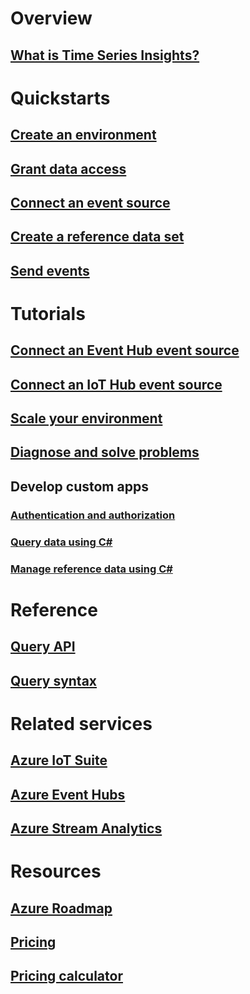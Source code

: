 # Overview
## [What is Time Series Insights?](time-series-insights-overview.md)

# Quickstarts
## [Create an environment](time-series-insights-get-started.md)
## [Grant data access](time-series-insights-data-access.md)
## [Connect an event source](time-series-insights-add-event-source.md)
## [Create a reference data set](time-series-insights-add-reference-data-set.md)
## [Send events](time-series-insights-send-events.md)

# Tutorials
## [Connect an Event Hub event source](time-series-insights-how-to-add-an-event-source-eventhub.md)
## [Connect an IoT Hub event source](time-series-insights-how-to-add-an-event-source-iothub.md)
## [Scale your environment](time-series-insights-how-to-scale-your-environment.md)
## [Diagnose and solve problems](time-series-insights-diagnose-and-solve-problems.md)
## Develop custom apps
### [Authentication and authorization](time-series-insights-authentication-and-authorization.md)
### [Query data using C#](time-series-insights-query-data-csharp.md)
### [Manage reference data using C#](time-series-insights-manage-reference-data-csharp.md)

# Reference
## [Query API](/rest/api/time-series-insights/time-series-insights-reference-queryapi)
## [Query syntax](/rest/api/time-series-insights/time-series-insights-reference-query-syntax)

# Related services
## [Azure IoT Suite](/azure/iot-suite/)
## [Azure Event Hubs](/azure/event-hubs/)
## [Azure Stream Analytics](/azure/stream-analytics/)

# Resources
## [Azure Roadmap](https://azure.microsoft.com/roadmap/?category=internet-of-things)
## [Pricing](https://azure.microsoft.com/pricing/details/time-series-insights/)
## [Pricing calculator](https://azure.microsoft.com/pricing/calculator/)
